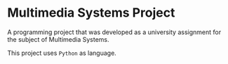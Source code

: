 # Multimedia Systems Project

A programming project that was developed as a university assignment for the subject of Multimedia Systems. 

This project uses `Python` as language.
